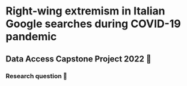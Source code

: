 # Right-wing extremism in Italian Google searches during COVID-19 pandemic

## Data Access Capstone Project 2022 📍

### Research question 🔎
